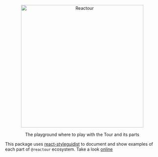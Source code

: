 <p align="center">
  <img alt="Reactour" title="Reactour" src="https://raw.githubusercontent.com/elrumordelaluz/reactour/master/packages/playground/logo.svg" width="400">
</p>
<p align="center">
  The playground where to play with the Tour and its parts
</p>

This package uses [react-styleguidist](https://react-styleguidist.js.org/) to document and show examples of each part of `@reactour` ecosystem. Take a look [online](https://reactour.vercel.app/)
